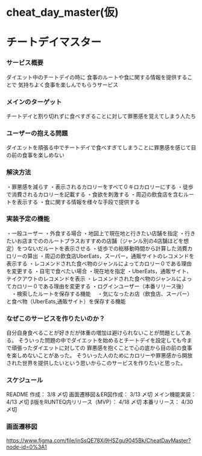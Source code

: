 # cheat_day_master(仮)
# チートデイマスター
### サービス概要
ダイエット中のチートデイの時に
食事のルートや食に関する情報を提供することで
気持ちよく食事を楽しんでもらうサービス

### メインのターゲット
チートデイと割り切れずに食べすぎることに対して罪悪感を覚えてしまう人たち

### ユーザーの抱える問題
ダイエットを頑張る中でチートデイで食べすぎてしまうことに罪悪感を感じて目の前の食事を楽しめない

### 解決方法
・罪悪感を減らす
  ・表示されるカロリーをすべて０キロカロリーにする
  ・徒歩で消費されるカロリーを記載する
・食欲を刺激する
  ・周辺の飲食店を含むルートを表示する
  ・食に関する情報を様々な手段で提供する

### 実装予定の機能
・一般ユーザー
  ・外食する場合
    ・地図上で現在地と行きたい店舗を指定
    ・行きたいお店までののルートプラスおすすめの店舗（ジャンル別の4店舗ほどを想定）をつないだルートを表示させる
    ・徒歩での総移動時間から計算した消費カロリーの算出
    ・周辺の飲食店UberEats，スーパー，通販サイトのレコメンドを表示する
    ・レコメンドされた食べ物のジャンルによってカロリー０である理由を変更する
  ・自宅で食べたい場合
    ・現在地を指定
    ・UberEats，通販サイト、テイクアウトのレコメンドを表示
    ・レコメンドされた食べ物のジャンルによってカロリー０である理由を変更する
・ログインユーザー（本番リリース後）
　・検索したルートを保存する機能
　・気になったお店（飲食店、スーパー）と食べ物（UberEats,通販サイト）を保存する機能

### なぜこのサービスを作りたいのか？
自分自身食べることが好きだが体重の増加は避けられないことが問題としてある。
そういった問題の中でダイエットを始めるとチートデイを設定しても今まで頑張ったダイエットに対しての
罪悪感を抱くことで心の底から目の前の食事を楽しめないことがあった。
そういった人のためにカロリーや罪悪感から開放された世界を提供したいという思いからこのサービスを作りたいと思った。

### スケジュール
README 作成： 3/8 〆切
画面遷移図＆ER図作成： 3/13 〆切
メイン機能実装： 4/13 〆切
β版をRUNTEQ内リリース（MVP）： 4/18 〆切
本番リリース： 4/30 〆切

### 画面遷移図
https://www.figma.com/file/inSsQE78Xi9HSZgu9045Bk/CheatDayMaster?node-id=0%3A1
